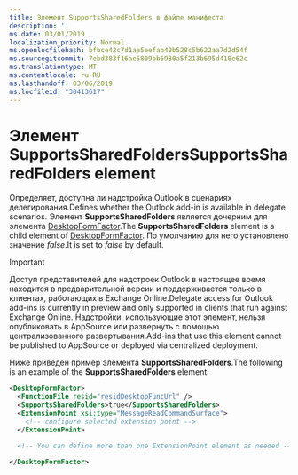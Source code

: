 ```yaml
---
title: Элемент SupportsSharedFolders в файле манифеста
description: ''
ms.date: 03/01/2019
localization_priority: Normal
ms.openlocfilehash: bfbce42c7d1aa5eefab40b528c5b622aa7d2d54f
ms.sourcegitcommit: 7ebd383f16ae5809bb6980a5f213b695d410e62c
ms.translationtype: MT
ms.contentlocale: ru-RU
ms.lasthandoff: 03/06/2019
ms.locfileid: "30413617"
---
```

# <a name="supportssharedfolders-element"></a><span data-ttu-id="505f3-102">Элемент SupportsSharedFolders</span><span class="sxs-lookup"><span data-stu-id="505f3-102">SupportsSharedFolders element</span></span>

<span data-ttu-id="505f3-103">Определяет, доступна ли надстройка Outlook в сценариях делегирования.</span><span class="sxs-lookup"><span data-stu-id="505f3-103">Defines whether the Outlook add-in is available in delegate scenarios.</span></span> <span data-ttu-id="505f3-104">Элемент **SupportsSharedFolders** является дочерним для элемента [DesktopFormFactor](desktopformfactor.md).</span><span class="sxs-lookup"><span data-stu-id="505f3-104">The **SupportsSharedFolders** element is a child element of [DesktopFormFactor](desktopformfactor.md).</span></span> <span data-ttu-id="505f3-105">По умолчанию для него установлено значение *false*.</span><span class="sxs-lookup"><span data-stu-id="505f3-105">It is set to *false* by default.</span></span>

> [!IMPORTANT]
> <span data-ttu-id="505f3-106">Доступ представителей для надстроек Outlook в настоящее время находится в предварительной версии и поддерживается только в клиентах, работающих в Exchange Online.</span><span class="sxs-lookup"><span data-stu-id="505f3-106">Delegate access for Outlook add-ins is currently in preview and only supported in clients that run against Exchange Online.</span></span> <span data-ttu-id="505f3-107">Надстройки, использующие этот элемент, нельзя опубликовать в AppSource или развернуть с помощью централизованного развертывания.</span><span class="sxs-lookup"><span data-stu-id="505f3-107">Add-ins that use this element cannot be published to AppSource or deployed via centralized deployment.</span></span>

<span data-ttu-id="505f3-108">Ниже приведен пример элемента  **SupportsSharedFolders**.</span><span class="sxs-lookup"><span data-stu-id="505f3-108">The following is an example of the  **SupportsSharedFolders** element.</span></span>

```XML
<DesktopFormFactor>
  <FunctionFile resid="residDesktopFuncUrl" />
  <SupportsSharedFolders>true</SupportsSharedFolders>
  <ExtensionPoint xsi:type="MessageReadCommandSurface">
    <!-- configure selected extension point -->
  </ExtensionPoint>

  <!-- You can define more than one ExtensionPoint element as needed -->

</DesktopFormFactor>
```
